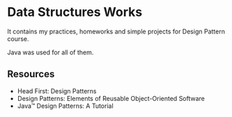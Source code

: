 # Data Structures Works

It contains my practices, homeworks and simple projects for Design Pattern course.

Java was used for all of them.







## Resources
- Head First: Design Patterns
- Design Patterns: Elements of Reusable Object-Oriented Software
- Java™ Design Patterns: A Tutorial
